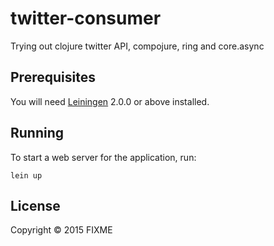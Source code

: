 # twitter-consumer

Trying out clojure twitter API, compojure, ring and core.async

## Prerequisites

You will need [Leiningen][] 2.0.0 or above installed.

[leiningen]: https://github.com/technomancy/leiningen

## Running

To start a web server for the application, run:

    lein up

## License

Copyright © 2015 FIXME

